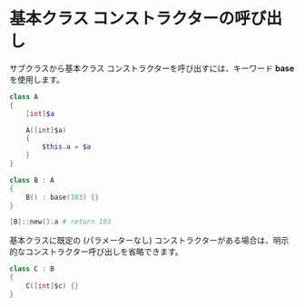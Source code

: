 # 基本クラス コンストラクターの呼び出し

サブクラスから基本クラス コンストラクターを呼び出すには、キーワード **base** を使用します。

```PowerShell
class A 
{
    [int]$a

    A([int]$a)
    {
        $this.a = $a
    }
}

class B : A
{
    B() : base(103) {}
}

[B]::new().a # return 103
```

基本クラスに既定の (パラメーターなし) コンストラクターがある場合は、明示的なコンストラクター呼び出しを省略できます。

```PowerShell
class C : B
{
    C([int]$c) {}
}
```

<!--HONumber=Jun16_HO4-->


